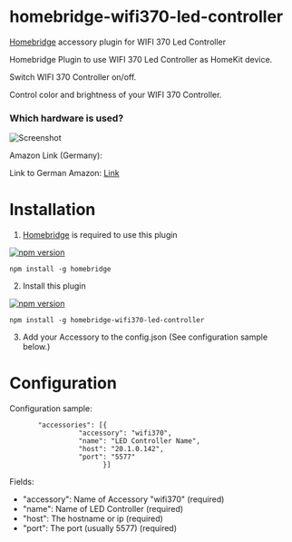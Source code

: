 # homebridge-wifi370-led-controller
[Homebridge](https://github.com/nfarina/homebridge) accessory plugin for WIFI 370 Led Controller

Homebridge Plugin to use WIFI 370 Led Controller as HomeKit device.

Switch WIFI 370 Controller on/off.
  
Control color and brightness of your WIFI 370 Controller.

### Which hardware is used?

![Screenshot](https://dl.dropboxusercontent.com/u/13344648/dev/wifi370img.PNG)

Amazon Link (Germany):<br>

Link to German Amazon: [Link](https://www.amazon.de/dp/B00Q6FKPZI/ref=cm_sw_r_tw_dp_x_HavByb4T01Q88)

# Installation

1. [Homebridge](https://github.com/nfarina/homebridge) is required to use this plugin 

[![npm version](https://badge.fury.io/js/homebridge.svg)](https://badge.fury.io/js/homebridge)
```
npm install -g homebridge
```
2. Install this plugin 

[![npm version](https://badge.fury.io/js/homebridge-wifi370-led-controller.svg)](https://badge.fury.io/js/homebridge-wifi370-led-controller)
```
npm install -g homebridge-wifi370-led-controller
```
3. Add your Accessory to the config.json (See configuration sample below.)

# Configuration

Configuration sample:

 ```
        "accessories": [{
                  "accessory": "wifi370",
                  "name": "LED Controller Name",
                  "host": "20.1.0.142",
                  "port": "5577"
                        }]
```

Fields:

* "accessory": Name of Accessory "wifi370" (required)
* "name": Name of LED Controller (required)
* "host": The hostname or ip (required)
* "port": The port (usually 5577) (required)
